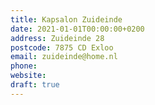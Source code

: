 ```yaml
---
title: Kapsalon Zuideinde
date: 2021-01-01T00:00:00+0200
address: Zuideinde 28
postcode: 7875 CD Exloo
email: zuideinde@home.nl
phone: 
website: 
draft: true
---
```


